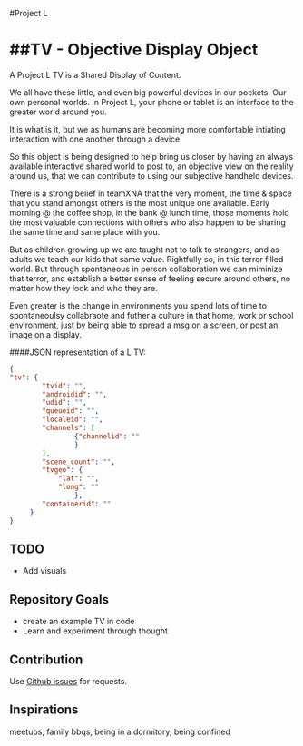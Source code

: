 #Project L

##TV - Objective Display Object
===

A Project L TV is a Shared Display of Content.

 We all have these little, and even big powerful devices in our pockets. Our own personal worlds.
In Project L, your phone or tablet is an interface to the greater world around you.

 It is what is it, but we as humans are becoming more comfortable intiating interaction with one another
through a device.

 So this object is being designed to help bring us closer by having an always available interactive shared world to post to, an objective view on the reality around us, that we can contribute to using our subjective handheld devices.

 There is a strong belief in teamXNA that the very moment, the time & space that you stand amongst others is the most unique one avaliable. Early morning @ the coffee shop, in the bank @ lunch time, those moments hold the most valuable connections with others who also happen to be sharing the same time and same place with you.
 
 But as children growing up we are taught not to talk to strangers, and as adults we teach our kids that same value. Rightfully so, in this terror filled world. But through spontaneous in person collaboration we can miminize that terror, and establish a better sense of feeling secure around others, no matter how they look and who they are.
    
 Even greater is the change in environments you spend lots of time to spontaneoulsy collabraote and futher a culture in that home, work or school environment, just by being able to spread a msg on a screen, or post an image on a display.

####JSON representation of a L TV:

```json
{
"tv": {
        "tvid": "",
        "androidid": "",
        "udid": "",
        "queueid": "",
        "localeid": "",
        "channels": [
                {"channelid": ""
                }
        ],
        "scene_count": "",
        "tvgeo": {
            "lat": "",
            "long": ""
                },
        "containerid": ""
     }
}
```
TODO
------------
* Add visuals


Repository Goals
------------
* create an example TV in code
* Learn and experiment through thought


Contribution
------------

Use [Github issues](https://github.com/projectL/Tv/issues) for requests.


Inspirations
------------
meetups, family bbqs, being in a dormitory, being confined
